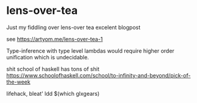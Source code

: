 # lens-over-tea

Just my fiddling over lens-over tea excelent blogpost

see https://artyom.me/lens-over-tea-1




Type-inference with type level lambdas would require higher order unification which is undecidable.

shit school of haskell has tons of shit
https://www.schoolofhaskell.com/school/to-infinity-and-beyond/pick-of-the-week


lifehack, bleat' ldd $(which glxgears)
